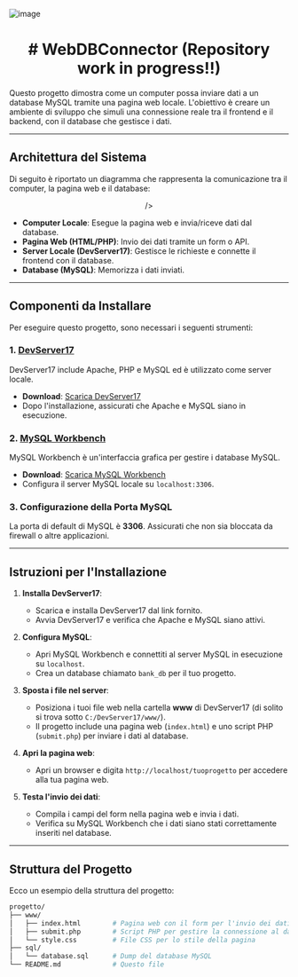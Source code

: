 ![image](https://github.com/user-attachments/assets/9001fd19-90f8-49ef-957e-6e28fab446bb)<h1 style="text-align: center"> # WebDBConnector (Repository work in progress!!) </h1>
<!--This repository contains a class assignment assigned in 4th grade, the aim was to develop web pages (directly with file.php) that could interact with the user (via html pages) and connect to a database to be able to send/view the data. -->

Questo progetto dimostra come un computer possa inviare dati a un database MySQL tramite una pagina web locale. L'obiettivo è creare un ambiente di sviluppo che simuli una connessione reale tra il frontend e il backend, con il database che gestisce i dati.

---

## Architettura del Sistema

Di seguito è riportato un diagramma che rappresenta la comunicazione tra il computer, la pagina web e il database:

<div align="center">
  
/>
</div>

- **Computer Locale**: Esegue la pagina web e invia/riceve dati dal database.
- **Pagina Web (HTML/PHP)**: Invio dei dati tramite un form o API.
- **Server Locale (DevServer17)**: Gestisce le richieste e connette il frontend con il database.
- **Database (MySQL)**: Memorizza i dati inviati.

---

## Componenti da Installare

Per eseguire questo progetto, sono necessari i seguenti strumenti:

### 1. [DevServer17](https://sourceforge.net/projects/wampserver/)
   DevServer17 include Apache, PHP e MySQL ed è utilizzato come server locale.

   - **Download**: [Scarica DevServer17](https://sourceforge.net/projects/wampserver/)
   - Dopo l'installazione, assicurati che Apache e MySQL siano in esecuzione.

### 2. [MySQL Workbench](https://dev.mysql.com/downloads/workbench/)
   MySQL Workbench è un'interfaccia grafica per gestire i database MySQL.

   - **Download**: [Scarica MySQL Workbench](https://dev.mysql.com/downloads/workbench/)
   - Configura il server MySQL locale su `localhost:3306`.

### 3. Configurazione della Porta MySQL
   La porta di default di MySQL è **3306**. Assicurati che non sia bloccata da firewall o altre applicazioni.

---

## Istruzioni per l'Installazione

1. **Installa DevServer17**:
   - Scarica e installa DevServer17 dal link fornito.
   - Avvia DevServer17 e verifica che Apache e MySQL siano attivi.

2. **Configura MySQL**:
   - Apri MySQL Workbench e connettiti al server MySQL in esecuzione su `localhost`.
   - Crea un database chiamato `bank_db` per il tuo progetto.

3. **Sposta i file nel server**:
   - Posiziona i tuoi file web nella cartella **www** di DevServer17 (di solito si trova sotto `C:/DevServer17/www/`).
   - Il progetto include una pagina web (`index.html`) e uno script PHP (`submit.php`) per inviare i dati al database.

4. **Apri la pagina web**:
   - Apri un browser e digita `http://localhost/tuoprogetto` per accedere alla tua pagina web.

5. **Testa l'invio dei dati**:
   - Compila i campi del form nella pagina web e invia i dati.
   - Verifica su MySQL Workbench che i dati siano stati correttamente inseriti nel database.

---

## Struttura del Progetto

Ecco un esempio della struttura del progetto:

```bash
progetto/
├── www/
│   ├── index.html        # Pagina web con il form per l'invio dei dati
│   ├── submit.php        # Script PHP per gestire la connessione al database
│   └── style.css         # File CSS per lo stile della pagina
├── sql/
│   └── database.sql      # Dump del database MySQL
└── README.md             # Questo file

